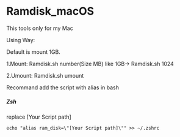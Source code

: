 # Ramdisk_macOS
This tools only for my Mac

Using Way:

Default is mount 1GB.

 1.Mount:
   Ramdisk.sh number(Size MB)
   like 1GB->  Ramdisk.sh 1024

 2.Umount:
   Ramdisk.sh umount

 Recommand add the script with alias in bash

##### Zsh

replace [Your Script path] 

```
echo "alias ram_disk=\"[Your Script path]\"" >> ~/.zshrc
```
